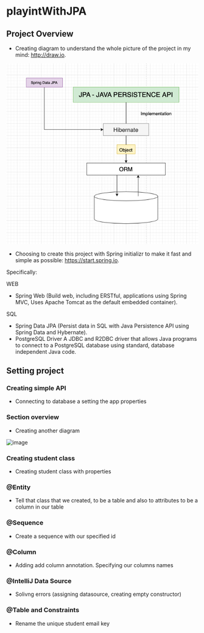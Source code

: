 # playintWithJPA

## Project Overview

- Creating diagram to understand the whole picture of the project in my mind: http://draw.io.

![](img/playingWIthJPADiagram.png)

- Choosing to create this project with Spring initializr to make it fast and simple as possible: https://start.spring.io.

Specifically:

WEB
- Spring Web (Build web, including ERSTful, applications using Spring MVC, Uses Apache Tomcat as the default embedded container).

SQL
- Spring Data JPA (Persist data in SQL with Java Persistence API using Spring Data and Hybernate).
- PostgreSQL Driver
  A JDBC and R2DBC driver that allows Java programs to connect to a PostgreSQL database using standard, database independent Java code.

## Setting project

### Creating simple API

- Connecting to database a setting the app properties

### Section overview

- Creating another diagram

![image](https://user-images.githubusercontent.com/70283310/151865488-ccd82517-089e-4a05-9e57-886f0153a9bf.png)


### Creating student class

- Creating student class with properties

### @Entity

- Tell that class that we created, to be a table and also to attributes to be a column in our table

### @Sequence

- Create a sequence with our specified id

### @Column

- Adding add column annotation. Specifying our columns names

### @IntelliJ Data Source

- Solivng errors (assigning datasource, creating empty constructor)

### @Table and Constraints

- Rename the unique student email key
